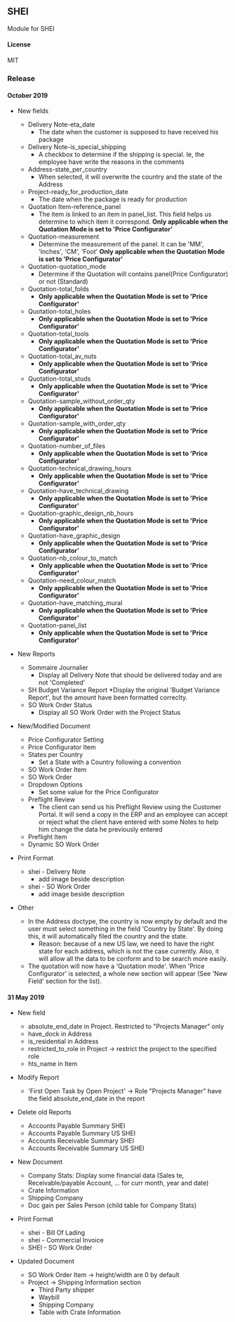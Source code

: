 ## SHEI

Module for SHEI

#### License

MIT

### Release


#### October 2019
* New fields
    * Delivery Note-eta_date
        * The date when the customer is supposed to have received his package
    * Delivery Note-is_special_shipping
        * A checkbox to determine if the shipping is special. Ie, the employee have write the reasons in the comments
    * Address-state_per_country
        * When selected, it will overwrite the country and the state of the Address
    * Project-ready_for_production_date
        * The date when the package is ready for production
    * Quotation Item-reference_panel
        * The item is linked to an item in panel_list. This field helps us determine to which item it correspond. 
        **Only applicable when the Quotation Mode is set to 'Price Configurator'** 
    * Quotation-measurement
        * Determine the measurement of the panel. It can be 'MM', 'Inches', 'CM', 'Foot'
        **Only applicable when the Quotation Mode is set to 'Price Configurator'** 
    * Quotation-quotation_mode
        * Determine if the Quotation will contains panel(Price Configurator) or not (Standard)
    * Quotation-total_folds
        * **Only applicable when the Quotation Mode is set to 'Price Configurator'** 
    * Quotation-total_holes
        * **Only applicable when the Quotation Mode is set to 'Price Configurator'** 
    * Quotation-total_tools
        * **Only applicable when the Quotation Mode is set to 'Price Configurator'** 
    * Quotation-total_av_nuts
        * **Only applicable when the Quotation Mode is set to 'Price Configurator'** 
    * Quotation-total_studs
        * **Only applicable when the Quotation Mode is set to 'Price Configurator'** 
    * Quotation-sample_without_order_qty
        * **Only applicable when the Quotation Mode is set to 'Price Configurator'** 
    * Quotation-sample_with_order_qty
        * **Only applicable when the Quotation Mode is set to 'Price Configurator'** 
    * Quotation-number_of_files
        * **Only applicable when the Quotation Mode is set to 'Price Configurator'** 
    * Quotation-technical_drawing_hours
        * **Only applicable when the Quotation Mode is set to 'Price Configurator'** 
    * Quotation-have_technical_drawing
        * **Only applicable when the Quotation Mode is set to 'Price Configurator'** 
    * Quotation-graphic_design_nb_hours
        * **Only applicable when the Quotation Mode is set to 'Price Configurator'** 
    * Quotation-have_graphic_design
        * **Only applicable when the Quotation Mode is set to 'Price Configurator'** 
    * Quotation-nb_colour_to_match
        * **Only applicable when the Quotation Mode is set to 'Price Configurator'** 
    * Quotation-need_colour_match
        * **Only applicable when the Quotation Mode is set to 'Price Configurator'** 
    * Quotation-have_matching_mural
        * **Only applicable when the Quotation Mode is set to 'Price Configurator'** 
    * Quotation-panel_list
        * **Only applicable when the Quotation Mode is set to 'Price Configurator'** 

* New Reports
    * Sommaire Journalier
        * Display all Delivery Note that should be delivered today and are not 'Completed'
    * SH Budget Variance Report
         *Display the original 'Budget Variance Report', but the amount have been formatted correclty. 
    * SO Work Order Status
        * Display all SO Work Order with the Project Status
    
* New/Modified Document
    * Price Configurator Setting
    * Price Configurator Item
    * States per Country
        * Set a State with a Country following a convention
    * SO Work Order Item
    * SO Work Order
    * Dropdown Options
        * Set some value for the Price Configurator
    * Preflight Review
        * The client can send us his Preflight Review using the Customer Portal. It will send a copy in the ERP and an employee can accept or reject what the client have entered with some Notes to help him change the data he previously entered
    * Preflight Item
    * Dynamic SO Work Order
    
* Print Format
    * shei - Delivery Note
        * add image beside description
    * shei - SO Work Order
        * add image beside description

* Other
    * In the Address doctype, the country is now empty by default and the user must select something in the field 'Country by State'. By doing this, it will automatically filed the country and the state. 
        * Reason: because of a new US law, we need to have the right state for each address, which is not the case currently. Also, it will allow all the data to be conform and to be search more easily.
    * The quotation will now have a 'Quotation mode'. When 'Price Configurator' is selected, a whole new section will appear (See 'New Field' section for the list). 

#### 31 May 2019
* New field 
    * absolute_end_date in Project. Restricted to "Projects Manager" only
    * have_dock in Address
    * is_residential in Address
    * restricted_to_role in Project -> restrict the project to the specified role
    * hts_name in Item

* Modify Report 
    * 'First Open Task by Open Project' -> Role "Projects Manager" have the field absolute_end_date in the report

* Delete old Reports
    * Accounts Payable Summary SHEI
    * Accounts Payable Summary US SHEI
    * Accounts Receivable Summary SHEI
    * Accounts Receivable Summary US SHEI

* New Document
    * Company Stats: Display some financial data (Sales te, Receivable/payable Account, ... for curr month, year and date)
    * Crate Information
    * Shipping Company
    * Doc gain per Sales Person (child table for Company Stats)

* Print Format
    * shei - Bill Of Lading
    * shei - Commercial Invoice
    * SHEI - SO Work Order

* Updated Document
    * SO Work Order Item -> height/width are 0 by default
    * Project -> Shipping Information section
        * Third Party shipper
        * Waybill
        * Shipping Company
        * Table with Crate Information
